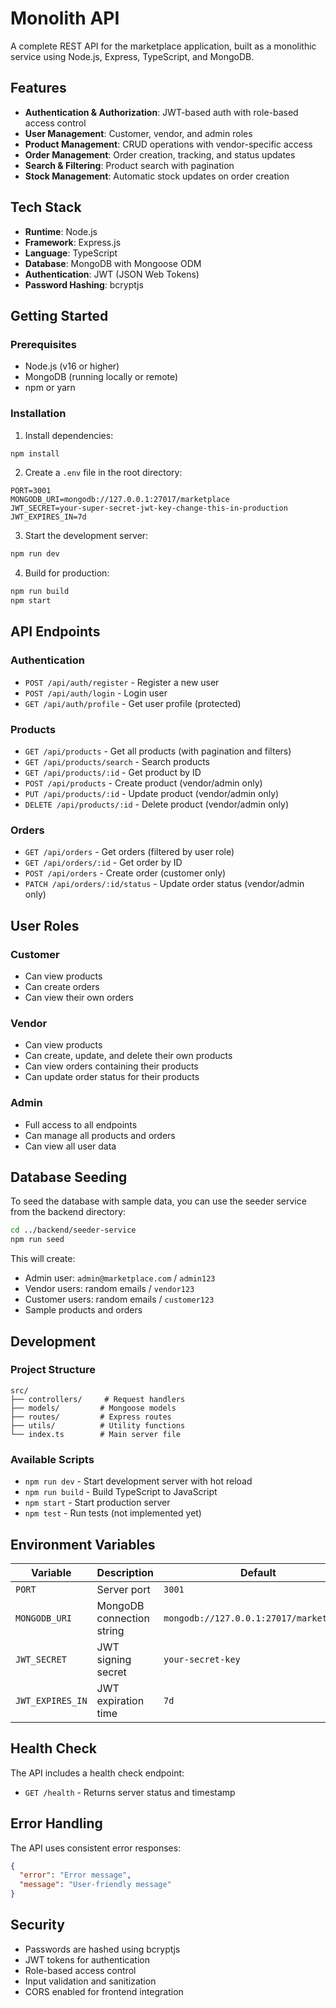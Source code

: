 # Monolith API

A complete REST API for the marketplace application, built as a monolithic service using Node.js, Express, TypeScript, and MongoDB.

## Features

- **Authentication & Authorization**: JWT-based auth with role-based access control
- **User Management**: Customer, vendor, and admin roles
- **Product Management**: CRUD operations with vendor-specific access
- **Order Management**: Order creation, tracking, and status updates
- **Search & Filtering**: Product search with pagination
- **Stock Management**: Automatic stock updates on order creation

## Tech Stack

- **Runtime**: Node.js
- **Framework**: Express.js
- **Language**: TypeScript
- **Database**: MongoDB with Mongoose ODM
- **Authentication**: JWT (JSON Web Tokens)
- **Password Hashing**: bcryptjs

## Getting Started

### Prerequisites

- Node.js (v16 or higher)
- MongoDB (running locally or remote)
- npm or yarn

### Installation

1. Install dependencies:

```bash
npm install
```

2. Create a `.env` file in the root directory:

```env
PORT=3001
MONGODB_URI=mongodb://127.0.0.1:27017/marketplace
JWT_SECRET=your-super-secret-jwt-key-change-this-in-production
JWT_EXPIRES_IN=7d
```

3. Start the development server:

```bash
npm run dev
```

4. Build for production:

```bash
npm run build
npm start
```

## API Endpoints

### Authentication

- `POST /api/auth/register` - Register a new user
- `POST /api/auth/login` - Login user
- `GET /api/auth/profile` - Get user profile (protected)

### Products

- `GET /api/products` - Get all products (with pagination and filters)
- `GET /api/products/search` - Search products
- `GET /api/products/:id` - Get product by ID
- `POST /api/products` - Create product (vendor/admin only)
- `PUT /api/products/:id` - Update product (vendor/admin only)
- `DELETE /api/products/:id` - Delete product (vendor/admin only)

### Orders

- `GET /api/orders` - Get orders (filtered by user role)
- `GET /api/orders/:id` - Get order by ID
- `POST /api/orders` - Create order (customer only)
- `PATCH /api/orders/:id/status` - Update order status (vendor/admin only)

## User Roles

### Customer

- Can view products
- Can create orders
- Can view their own orders

### Vendor

- Can view products
- Can create, update, and delete their own products
- Can view orders containing their products
- Can update order status for their products

### Admin

- Full access to all endpoints
- Can manage all products and orders
- Can view all user data

## Database Seeding

To seed the database with sample data, you can use the seeder service from the backend directory:

```bash
cd ../backend/seeder-service
npm run seed
```

This will create:

- Admin user: `admin@marketplace.com` / `admin123`
- Vendor users: random emails / `vendor123`
- Customer users: random emails / `customer123`
- Sample products and orders

## Development

### Project Structure

```
src/
├── controllers/     # Request handlers
├── models/         # Mongoose models
├── routes/         # Express routes
├── utils/          # Utility functions
└── index.ts        # Main server file
```

### Available Scripts

- `npm run dev` - Start development server with hot reload
- `npm run build` - Build TypeScript to JavaScript
- `npm start` - Start production server
- `npm test` - Run tests (not implemented yet)

## Environment Variables

| Variable         | Description               | Default                                 |
| ---------------- | ------------------------- | --------------------------------------- |
| `PORT`           | Server port               | `3001`                                  |
| `MONGODB_URI`    | MongoDB connection string | `mongodb://127.0.0.1:27017/marketplace` |
| `JWT_SECRET`     | JWT signing secret        | `your-secret-key`                       |
| `JWT_EXPIRES_IN` | JWT expiration time       | `7d`                                    |

## Health Check

The API includes a health check endpoint:

- `GET /health` - Returns server status and timestamp

## Error Handling

The API uses consistent error responses:

```json
{
  "error": "Error message",
  "message": "User-friendly message"
}
```

## Security

- Passwords are hashed using bcryptjs
- JWT tokens for authentication
- Role-based access control
- Input validation and sanitization
- CORS enabled for frontend integration
